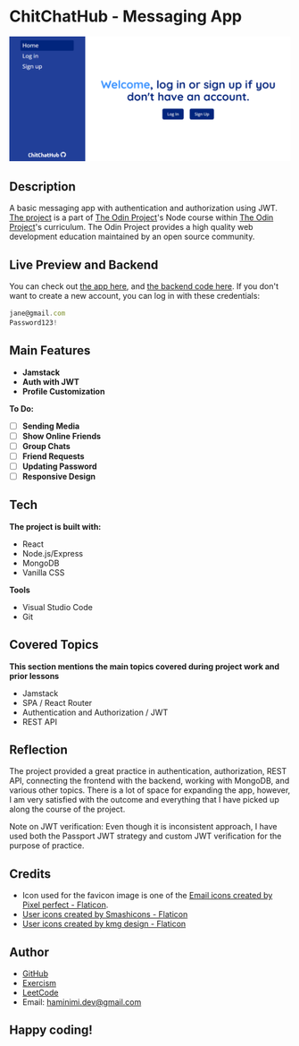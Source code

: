 # ChitChatHub - Messaging App
![Screenshot of the ChitChatHub app.](/screenshot.png)
## Description
A basic messaging app with authentication and authorization using JWT. [The project](https://www.theodinproject.com/lessons/nodejs-messaging-app) is a part of [The Odin Project](https://www.theodinproject.com/dashboard)'s Node course within [The Odin Project](https://www.theodinproject.com/dashboard)'s curriculum. The Odin Project provides a high quality web development education maintained by an open source community.
## Live Preview and Backend
You can check out [the app here](https://messaging-app-rosy.vercel.app/), and [the backend code here](https://github.com/Haminimi/messaging-app-backend). 
If you don't want to create a new account, you can log in with these credentials: 
```js
jane@gmail.com
Password123!
```
## Main Features
- **Jamstack**
- **Auth with JWT**
- **Profile Customization**

**To Do:**
- [ ] **Sending Media**
- [ ] **Show Online Friends**
- [ ] **Group Chats**
- [ ] **Friend Requests**
- [ ] **Updating Password**
- [ ] **Responsive Design**
## Tech
**The project is built with:**
- React
- Node.js/Express
- MongoDB
- Vanilla CSS

**Tools**
- Visual Studio Code
- Git
## Covered Topics
**This section mentions the main topics covered during project work and prior lessons**
- Jamstack
- SPA / React Router
- Authentication and Authorization / JWT
- REST API
## Reflection
The project provided a great practice in authentication, authorization, REST API, connecting the frontend with the backend, working with MongoDB, and various other topics. There is a lot of space for expanding the app, however, I am very satisfied with the outcome and everything that I have picked up along the course of the project.

Note on JWT verification: Even though it is inconsistent approach, I have used both the Passport JWT strategy and custom JWT verification for the purpose of practice.
<!-- Inactive -->
## Credits
- Icon used for the favicon image is one of the [Email icons created by Pixel perfect - Flaticon](https://www.flaticon.com/free-icons/email).
- [User icons created by Smashicons - Flaticon](https://www.flaticon.com/free-icons/user)
- [User icons created by kmg design - Flaticon](https://www.flaticon.com/free-icons/user)
## Author
- [GitHub](https://github.com/Haminimi)
- [Exercism](https://exercism.org/profiles/Haminimi)
- [LeetCode](https://leetcode.com/Haminimi/)
- Email: haminimi.dev@gmail.com
## Happy coding!